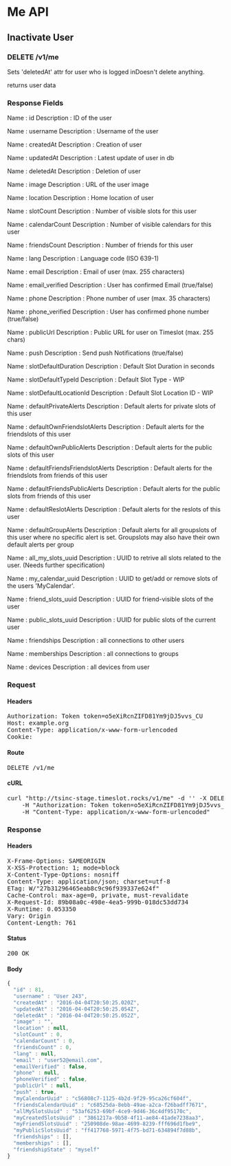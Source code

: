 # Me API

## Inactivate User

### DELETE /v1/me

Sets &#39;deletedAt&#39; attr for user who is logged inDoesn&#39;t delete anything.

returns user data

### Response Fields

Name : id
Description : ID of the user

Name : username
Description : Username of the user

Name : createdAt
Description : Creation of user

Name : updatedAt
Description : Latest update of user in db

Name : deletedAt
Description : Deletion of user

Name : image
Description : URL of the user image

Name : location
Description : Home location of user

Name : slotCount
Description : Number of visible slots for this user

Name : calendarCount
Description : Number of visible calendars for this user

Name : friendsCount
Description : Number of friends for this user

Name : lang
Description : Language code (ISO 639-1)

Name : email
Description : Email of user (max. 255 characters)

Name : email_verified
Description : User has confirmed Email (true/false)

Name : phone
Description : Phone number of user (max. 35 characters)

Name : phone_verified
Description : User has confirmed phone number (true/false)

Name : publicUrl
Description : Public URL for user on Timeslot (max. 255 chars)

Name : push
Description : Send push Notifications (true/false)

Name : slotDefaultDuration
Description : Default Slot Duration in seconds

Name : slotDefaultTypeId
Description : Default Slot Type - WIP

Name : slotDefaultLocationId
Description : Default Slot Location ID - WIP

Name : defaultPrivateAlerts
Description : Default alerts for private slots of this user

Name : defaultOwnFriendslotAlerts
Description : Default alerts for the friendslots of this user

Name : defaultOwnPublicAlerts
Description : Default alerts for the public slots of this user

Name : defaultFriendsFriendslotAlerts
Description : Default alerts for the friendslots from friends of this user

Name : defaultFriendsPublicAlerts
Description : Default alerts for the public slots from friends of this user

Name : defaultReslotAlerts
Description : Default alerts for the reslots of this user

Name : defaultGroupAlerts
Description : Default alerts for all groupslots of this user where no specific alert is set. Groupslots may also have their own default alerts per group

Name : all_my_slots_uuid
Description : UUID to retrive all slots related to the user. (Needs further specification)

Name : my_calendar_uuid
Description : UUID to get/add or remove slots of the  users &#39;MyCalendar&#39;.

Name : friend_slots_uuid
Description : UUID for friend-visible slots of the user

Name : public_slots_uuid
Description : UUID for public slots of the current user

Name : friendships
Description : all connections to other users

Name : memberships
Description : all connections to groups

Name : devices
Description : all devices from user

### Request

#### Headers

<pre>Authorization: Token token=o5eXiRcnZIFD81Ym9jDJ5vvs_CU
Host: example.org
Content-Type: application/x-www-form-urlencoded
Cookie: </pre>

#### Route

<pre>DELETE /v1/me</pre>

#### cURL

<pre class="request">curl &quot;http://tsinc-stage.timeslot.rocks/v1/me&quot; -d &#39;&#39; -X DELETE \
	-H &quot;Authorization: Token token=o5eXiRcnZIFD81Ym9jDJ5vvs_CU&quot; \
	-H &quot;Content-Type: application/x-www-form-urlencoded&quot;</pre>

### Response

#### Headers

<pre>X-Frame-Options: SAMEORIGIN
X-XSS-Protection: 1; mode=block
X-Content-Type-Options: nosniff
Content-Type: application/json; charset=utf-8
ETag: W/&quot;27b31296465eab8c9c96f939337e624f&quot;
Cache-Control: max-age=0, private, must-revalidate
X-Request-Id: 89b08a0c-498e-4ea5-999b-018dc53dd734
X-Runtime: 0.053350
Vary: Origin
Content-Length: 761</pre>

#### Status

<pre>200 OK</pre>

#### Body

```javascript
{
  "id" : 81,
  "username" : "User 243",
  "createdAt" : "2016-04-04T20:50:25.020Z",
  "updatedAt" : "2016-04-04T20:50:25.054Z",
  "deletedAt" : "2016-04-04T20:50:25.052Z",
  "image" : "",
  "location" : null,
  "slotCount" : 0,
  "calendarCount" : 0,
  "friendsCount" : 0,
  "lang" : null,
  "email" : "user52@email.com",
  "emailVerified" : false,
  "phone" : null,
  "phoneVerified" : false,
  "publicUrl" : null,
  "push" : true,
  "myCalendarUuid" : "c56808c7-1125-4b2d-9f29-95ca26cf604f",
  "friendsCalendarUuid" : "c68525da-8ebb-49ae-a2ca-f26badff7671",
  "allMySlotsUuid" : "53af6253-69bf-4ce9-9d46-36c4df95170c",
  "myCreatedSlotsUuid" : "3861217a-9b58-4f11-ae84-41ade7238aa3",
  "myFriendSlotsUuid" : "250908de-98ae-4699-8239-fff696d1fbe9",
  "myPublicSlotsUuid" : "ff417768-5971-4f75-bd71-634894f7d88b",
  "friendships" : [],
  "memberships" : [],
  "friendshipState" : "myself"
}
```
